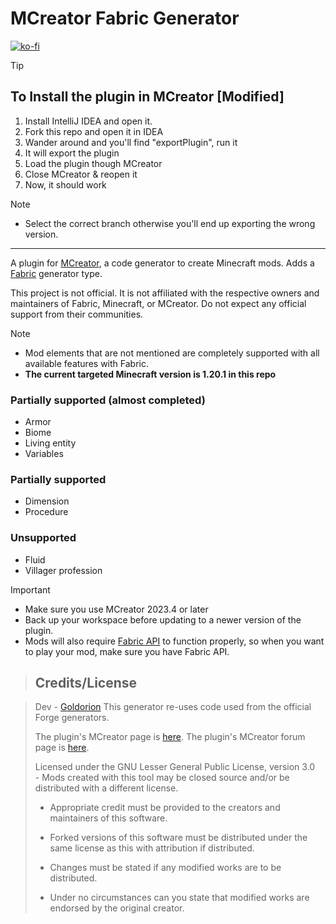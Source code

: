 # MCreator Fabric Generator

[![ko-fi](https://ko-fi.com/img/githubbutton_sm.svg)](https://ko-fi.com/F1F7EKDC0)

>[!TIP]
> ## To Install the plugin in MCreator [Modified]
>1. Install IntelliJ IDEA and open it. 
>2. Fork this repo and open it in IDEA
>3. Wander around and you'll find "exportPlugin", run it
>4. It will export the plugin
>5. Load the plugin though MCreator
>6. Close MCreator & reopen it
>7. Now, it should work

> [!NOTE]
> - Select the correct branch otherwise you'll end up exporting the wrong version.

---

A plugin for [MCreator](https://mcreator.net/), a code generator to create Minecraft mods. Adds a [Fabric](https://fabricmc.net/) generator type.

This project is not official. It is not affiliated with the respective owners and maintainers of Fabric, Minecraft, or MCreator. Do not expect any official support from their communities.


> [!NOTE]
> - Mod elements that are not mentioned are completely supported with all available features with Fabric.
> - **The current targeted Minecraft version is 1.20.1 in this repo**

### Partially supported (almost completed)
* Armor
* Biome
* Living entity
* Variables
  
### Partially supported
* Dimension
* Procedure

### Unsupported
* Fluid
* Villager profession

> [!IMPORTANT]
> - Make sure you use MCreator 2023.4 or later
> - Back up your workspace before updating to a newer version of the plugin.
> - Mods will also require [Fabric API](https://www.curseforge.com/minecraft/mc-mods/fabric-api) to function properly, so when you want to play your mod, make sure you have Fabric API.

> ## Credits/License


>    Dev - [Goldorion](https://github.com/Goldorion)
   > This generator re-uses code used from the official Forge generators.
>
 >   The plugin's MCreator page is [here](https://mcreator.net/plugin/64512/mcreator-fabric-generator).
    The plugin's MCreator forum page is [here](https://mcreator.net/forum/60201/fabric-generator-plugin).
>
>    Licensed under the GNU Lesser General Public License, version 3.0  
    - Mods created with this tool may be closed source and/or be distributed with a different license.
>
>   - Appropriate credit must be provided to the creators and maintainers of this software.
>   
 >  - Forked versions of this software must be distributed under the same license as this with attribution if distributed.
>
>   - Changes must be stated if any modified works are to be distributed.
 >
 >  - Under no circumstances can you state that modified works are endorsed by the original creator.

